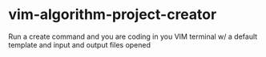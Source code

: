 vim-algorithm-project-creator
=============================

Run a create command and you are coding in you VIM terminal w/ a default template and input and output files opened
